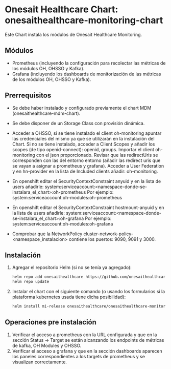 # Onesait Healthcare Chart: onesaithealthcare-monitoring-chart

Este Chart instala los módulos de Onesait Healthcare Monitoring.

## Módulos

- Prometheus (incluyendo la configuración para recolectar las métricas de los módulos OH, OHSSO y Kafka).
- Grafana (incluyendo los dashboards de monitorización de las métricas de los módulos OH, OHSSO y Kafka).


## Prerrequisitos

- Se debe haber instalado y configurado previamente el chart MDM (onesaithealthcare-mdm-chart).  

- Se debe disponer de un Storage Class con provisión dinámica.

- Acceder a OHSSO, si se tiene instalado el client oh-monitoring apuntar las credenciales del mismo ya que se utilizarán en la instalación del Chart.
  Si no se tiene instalado, acceder a Client Scopes y añadir los scopes (de tipo openid-connect): openid, groups.
  Importar el client oh-monitoring con el json proporcionado.
  Revisar que las redirectUris se corresponden con las del entorno entorno (añadir las redirect uris que se vayan a asignar a prometheus y grafana).
  Acceder a User Federation y en hn-provider en la lista de Included clients añadir: oh-monitoring.

- En openshift editar el SecurityContextConstraint anyuid y en la lista de users añadirle: 
  system:serviceaccount:<namespace-donde-se-instalara_el_chart>:oh-prometheus
  Por ejemplo:
  system:serviceaccount:oh-modules:oh-prometheus

- En openshift editar el SecurityContextConstraint hostmount-anyuid y en la lista de users añadirle:
  system:serviceaccount:<namespace-donde-se-instalara_el_chart>:oh-grafana
  Por ejemplo:
  system:serviceaccount:oh-modules:oh-grafana

- Comprobar que la NetworkPolicy cluster-network-policy-<namespace_instalacion> contiene los puertos: 9090, 9091 y 3000.
  

## Instalación

1. Agregar el repositorio Helm (si no se tenía ya agregado):
   ```sh
   helm repo add onesaithealthcare https://github.com/onesaithealthcare/onesaithealthcare-charts
   helm repo update
   ```

2. Instalar el chart con el siguiente comando (o usando los formularios si la plataforma kubernetes usada tiene dicha posibilidad):
   ```sh
   helm install mi-release onesaithealthcare/onesaithealthcare-monitoring-chart --namespace oh-modules
   ```

## Operaciones pre instalación

1. Verificar el acceso a prometheus con la URL configurada y que en la sección Status -> Target se están alcanzando los endpoints de métricas de kafka, OH Modules y OHSSO.
2. Verificar el acceso a grafana y que en la sección dashboards aparecen los paneles correspondientes a los targets de prometheus y se visualizan correctamente.









